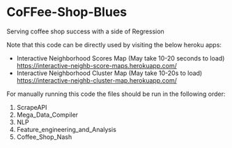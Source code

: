 # CoFFee-Shop-Blues
Serving coffee shop success with a side of Regression 

Note that this code can be directly used by visiting the below heroku apps:
- Interactive Neighborhood Scores Map (May take 10-20 seconds to load)
  https://interactive-neighb-score-maps.herokuapp.com/
- Interactive Neighborhood Cluster Map (May take 10-20s to load)
  https://interactive-neighb-cluster-map.herokuapp.com/

For manually running this code the files should be run in the following order:
1) ScrapeAPI
2) Mega_Data_Compiler
3) NLP
4) Feature_engineering_and_Analysis
5) Coffee_Shop_Nash

